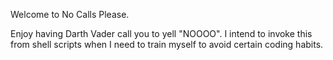 Welcome to No Calls Please.

Enjoy having Darth Vader call you to yell "NOOOO".  I intend to invoke this from shell scripts when I need to train myself to avoid certain coding habits.
